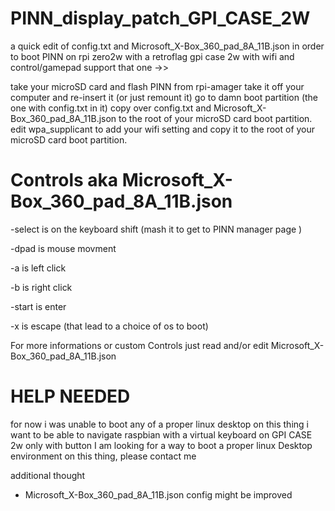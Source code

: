 # PINN_display_patch_GPI_CASE_2W
a quick edit of config.txt and Microsoft_X-Box_360_pad_8A_11B.json in order to boot PINN on rpi zero2w with a retroflag gpi case 2w with wifi and control/gamepad support
that one ->> 


take your microSD card and flash PINN from rpi-amager
take it off your computer and re-insert it (or just remount it)
go to damn boot partition (the one with config.txt in it)
copy over config.txt and Microsoft_X-Box_360_pad_8A_11B.json to the root of your microSD card boot partition.
edit wpa_supplicant to add your wifi setting and copy it to the root of your microSD card boot partition.

<h1>Controls aka Microsoft_X-Box_360_pad_8A_11B.json</h1>
 <p>-select is on the keyboard shift (mash it to get to PINN manager page )</p>
 <p>-dpad is mouse movment </p>
 <p>-a is left click</p>
 <p>-b is right click</p>
 <p>-start is enter</p>
 <p>-x is escape (that lead to a choice of os to boot)</p>
 
 
 For more informations or custom Controls just read and/or edit Microsoft_X-Box_360_pad_8A_11B.json

<h1>HELP NEEDED</h1>
for now i was unable to boot any of a proper linux desktop on this thing
i want to be able to navigate raspbian with a virtual keyboard on GPI CASE 2w only with button
I am looking for a way to boot a proper linux Desktop environment on this thing, please contact me

additional thought
- Microsoft_X-Box_360_pad_8A_11B.json config might be improved




